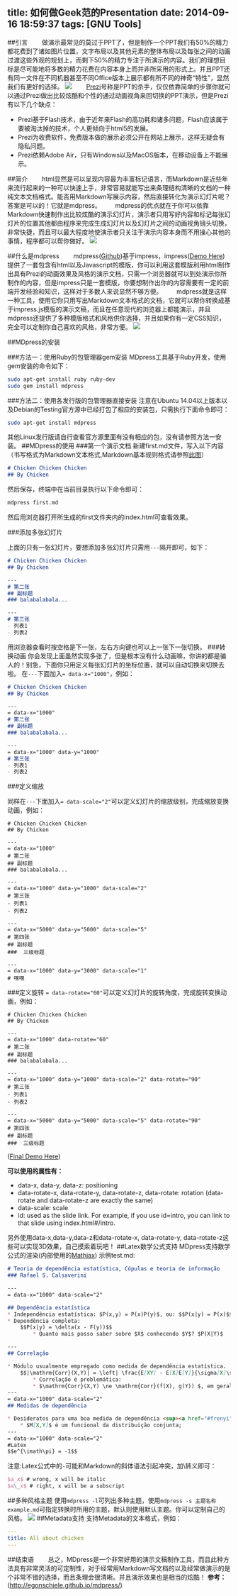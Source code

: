 title: 如何做Geek范的Presentation
date: 2014-09-16 18:59:37
tags: [GNU Tools]
---

##引言
　　做演示最常见的莫过于PPT了，但是制作一个PPT我们有50%的精力都花费到了诸如图片位置，文字布局以及其他元素的整体布局以及每张之间的动画过渡这些外观的规划上，而剩下50%的精力专注于所演示的内容。我们的理想目标是尽可能地将多数的精力花费在内容本身上而并非所采用的形式上。并且PPT还有同一文件在不同机器甚至不同Office版本上展示都有所不同的神奇“特性”，显然我们有更好的选择。
![](/img/如何做geek范的presentation/mdpress1.jpg)
　　[Prezi](http://prezi.com/)号称是PPT的杀手，仅仅依靠简单的步骤你就可以通过Prezi做出比较炫酷和个性的通过动画视角来回切换的PPT演示，但是Prezi有以下几个缺点：
* Prezi基于Flash技术，由于近年来Flash的高功耗和诸多问题，Flash应该属于要被淘汰掉的技术，个人更倾向于html5的发展。
* Prezi为收费软件，免费版本做的展示必须公开在网站上展示，这样无疑会有隐私问题。
* Prezi依赖Adobe Air，只有Windows以及MacOS版本，在移动设备上不能展示。

##简介
　　html显然是可以呈现内容最为丰富标记语言，而Markdown是近些年来流行起来的一种可以快速上手，非常容易就能写出来条理结构清晰的文档的一种纯文本文档格式。能否用Markdown写展示内容，然后直接转化为演示幻灯片呢？答案是可以的！它就是mdpress。
　　mdpress的优点就在于你可以依靠Markdown快速制作出比较炫酷的演示幻灯片，演示者只用写好内容和标记每张幻灯片的位置其他都由程序来完成生成幻灯片以及幻灯片之间的动画视角镜头切换，非常快捷，而且可以最大程度地使演示者只关注于演示内容本身而不用操心其他的事情，程序都可以帮你做好。
![](/img/如何做geek范的presentation/mdpress2.png)

##什么是mdpress
　　mdpress([Github](https://github.com/egonSchiele/mdpress))基于impress，impress([Demo Here](http://bartaz.github.io/impress.js))提供了一套包含有html以及Javascript的模版，你可以利用这套模版利用html制作出具有Prezi的动画效果及风格的演示文档，只需一个浏览器就可以到处演示你所制作的内容，但是impress只是一套模版，你要想制作出你的内容需要有一定的前端开发经验和知识，这样对于多数人来说显然不够方便。
　　mdpress就是这样一种工具，使用它你只用写出Markdown文本格式的文档，它就可以帮你转换成基于impress.js模版的演示文稿，而且在任意现代的浏览器上都能演示，并且mdpress还提供了多种模版格式和风格供你选择，并且如果你有一定CSS知识，完全可以定制你自己喜欢的风格，非常方便。
![](/img/如何做geek范的presentation/mdpress3.png)

##MDpress的安装

###方法一：使用Ruby的包管理器gem安装
MDpress工具基于Ruby开发，使用gem安装的命令如下：
```bash
sudo apt-get install ruby ruby-dev
sudo gem install mdpress
```
###方法二：使用各发行版的包管理器直接安装
注意在Ubuntu 14.04以上版本以及Debian的Testing官方源中已经打包了相应的安装包，只需执行下面命令即可：
```bash
sudo apt-get install mdpress
```
其他Linux发行版请自行查看官方源里面有没有相应的包，没有请参照方法一安装。
##MDpress的使用
###第一个演示文档
新建first.md文件，写入以下内容
（书写格式为Markdown文本格式,Markdown基本规则格式请参照[此图](/img/如何做geek范的presentation/mdpress4.png)）
```markdown
# Chicken Chicken Chicken
## By Chicken
```
然后保存，终端中在当前目录执行以下命令即可：
```bash
mdpress first.md
```
然后用浏览器打开所生成的first文件夹内的index.html可查看效果。

###添加多张幻灯片

上面的只有一张幻灯片，要想添加多张幻灯片只需用`---`隔开即可，如下：

```markdown
# Chicken Chicken Chicken
## By Chicken

---
# 第二张
## 副标题
### balabalabala...

---
# 第三张
- 列表1
- 列表2
```
用浏览器查看时按空格是下一张，左右方向键也可以上一张下一张切换。
###转换动画
你会发现上面虽然实现多张了，但是根本没有什么动画嘛，你讲的都是骗人的！别急，下面你只用定义每张幻灯片的坐标位置，就可以自动切换来切换去啦。
在`---`下面加入`= data-x="1000"`，例如：

```markdown
# Chicken Chicken Chicken
## By Chicken

---
= data-x="1000"
# 第二张
## 副标题
### balabalabala...

---
= data-x="1000" data-y="1000"
# 第三张
- 列表1
- 列表2
```

###定义缩放

同样在`---`下面加入`= data-scale="2"`可以定义幻灯片的缩放级别，完成缩放变换动画，例如：
```
# Chicken Chicken Chicken
## By Chicken

---
= data-x="1000"
# 第二张
## 副标题
### balabalabala...

---
= data-x="1000" data-y="1000" data-scale="2"
# 第三张
- 列表1
- 列表2

---
= data-x="5000" data-y="5000" data-scale="5"
# 第四张
## 副标题
###  三级标题

---
= data-x="1000" data-y="3000" data-scale="1"
# 嘿嘿
```

###定义旋转
`= data-rotate="60"`可以定义幻灯片的旋转角度，完成旋转变换动画，例如：
```
# Chicken Chicken Chicken
## By Chicken

---
= data-x="1000" data-rotate="60"
# 第二张
## 副标题
### balabalabala...

---
= data-x="1000" data-y="1000" data-scale="2" data-rotate="90"
# 第三张
- 列表1
- 列表2

---
= data-x="5000" data-y="5000" data-scale="5" data-rotate="90"
# 第四张
## 副标题
###  三级标题
```
([Final Demo Here](/lab/mdpress))


**可以使用的属性有：**
* data-x, data-y, data-z: positioning
* data-rotate-x, data-rotate-y, data-rotate-z, data-rotate: rotation (data-rotate and data-rotate-z are exactly the same)
* data-scale: scale
* id: used as the slide link. For example, if you use id=intro, you can link to that slide using index.html#/intro.

另外使用data-x,data-y,data-z和data-rotate-x, data-rotate-y, data-rotate-z这些可以实现3D效果，自己摸索着玩吧！
##Latex数学公式支持
MDpress支持数学公式的渲染(内部使用的[Mathjax](http://www.mathjax.org/))
示例test.md:
```markdown
# Teoria de dependência estatística, Cópulas e teoria de informação
### Rafael S. Calsaverini

---
= data-x="1000" data-scale="2"

## Dependência estatística
* Independência estatística: $P(x,y) = P(x)P(y)$, ou: $$P(x|y) = P(x)$$
* Dependência completa:
    $$P(x|y) = \delta(x - F(y))$$
		* Quanto mais posso saber sobre $X$ conhecendo $Y$? $P(X|Y)$

---
## Correlação

* Módulo usualmente empregado como medida de dependência estatística.
    $$|\mathrm{Corr}(X,Y)| = \left| \frac{E[XY] - E[X]E[Y]}{\sigma[X]\sigma[Y]}\right|$$
		* Correlação é problemática:
		* $\mathrm{Corr}(X,Y) \ne \mathrm{Corr}(f(X), g(Y)) $, em geral;
---
= data-x="1000" data-scale="2"
## Medidas de dependência

* Desideratos para uma boa medida de dependência <sup><a href="#frenyi" id="renyi">[1]</a></sup>:
    * $M[X,Y]$ é um funcional da distribuição conjunta;
---
= data-x="1000" data-scale="2"
#Latex
$$e^{\imath\pi} = -1$$
```
注意:Latex公式中的`-`可能和Markdown的斜体语法引起冲突，加\转义即可：
```latex
$a_x$ # wrong, x will be italic
$a\_x$ # right, x will be a subscript
```
##多种风格主题
使用`mdpress -l`可列出多种主题，使用`mdpress -s 主题名称 example.md`可指定转换时所用的主题，默认则使用默认主题。你可以定制自己的风格。
![](/img/如何做geek范的presentation/mpress5.png)
##Metadata支持
支持Metadata的文本格式，例如：
```yaml
---
title: All about chicken
---
```
##结束语
　　总之，MDpress是一个非常好用的演示文稿制作工具，而且此种方法具有非常灵活的可定制性，对于经常用Markdown写文档的以及经常做演示的是个非常不错的选择，而且条理会很清晰。并且演示效果也是相当的炫酷！
**参考：**
(http://egonschiele.github.io/mdpress/)
